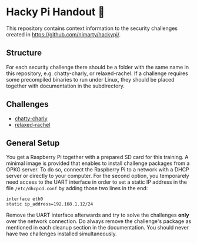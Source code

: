 # Hacky Pi Handout :robot:
This repository contains context information to the security challenges created in https://github.com/nimarty/hackypi/.

## Structure
For each security challenge there should be a folder with the same name in this repository, e.g. chatty-charly, or relaxed-rachel.
If a challenge requires some precompiled binaries to run under Linux, they should be placed together with documentation in the subdirectory.

## Challenges
- [chatty-charly](chatty-charly/chatty-charly.md)
- [relaxed-rachel](relaxed-rachel/relaxed-rachel.md)

## General Setup
You get a Raspberry Pi together with a prepared SD card for this training. A minimal image is provided that enables to install challenge packages from a OPKG server. To do so, connect the Raspberry Pi to a network with a DHCP server or directly to your computer. For the second option, you temporarely need access to the UART interface in order to set a static IP address in the file `/etc/dhcpcd.conf` by adding those two lines in the end:
```
interface eth0
static ip_address=192.168.1.12/24
```
Remove the UART interface afterwards and try to solve the challenges **only** over the network connection. Do always remove the challenge's package as mentioned in each cleanup section in the documentation. You should never have two challenges installed simultaneously.
